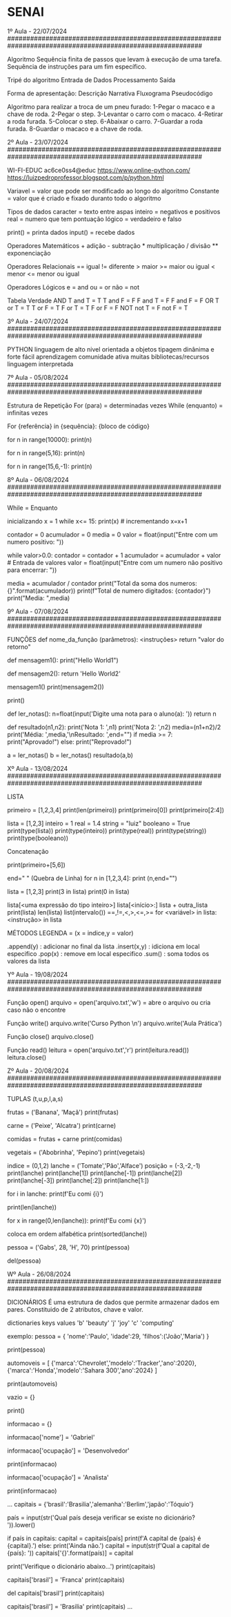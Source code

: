# SENAI

1º Aula - 22/07/2024 ###########################################################################################################

Algoritmo
	Sequência finita de passos que levam à execução de uma tarefa.
	Sequência de instruções para um fim específico.

Tripé do algoritmo
	Entrada de Dados
	Processamento
	Saída

Forma de apresentação:
	Descrição Narrativa
	Fluxograma
	Pseudocódigo

Algoritmo para realizar a troca de um pneu furado:
	1-Pegar o macaco e a chave de roda.
	2-Pegar o step.
	3-Levantar o carro com o macaco.
	4-Retirar a roda furada.
	5-Colocar o step.
	6-Abaixar o carro.
	7-Guardar a roda furada.
	8-Guardar o macaco e a chave de roda.

2º Aula - 23/07/2024 ###########################################################################################################

WI-FI-EDUC
ac6ce0ss4@educ
https://www.online-python.com/
https://luizpedroprofessor.blogspot.com/p/python.html

Variavel = valor que pode ser modificado ao longo do algoritmo
Constante = valor que é criado e fixado duranto todo o algoritmo

Tipos de dados
	caracter = texto entre aspas
 	inteiro = negativos e positivos
  	real = numero que tem pontuação
   	lógico = verdadeiro e falso

print() = printa dados
input() = recebe dados

Operadores Matemáticos
	+ adição
	- subtração
	* multiplicação
	/ divisão
	** exponenciação

Operadores Relacionais
	== igual
 	!= diferente
  	> maior
   	>= maior ou igual
    	< menor
	<= menor ou igual
 
Operadores Lógicos
	e = and
 	ou = or
  	não = not

Tabela Verdade
	AND
 		T and T = T
   		T and F = F
     		F and T = F
       		F and F = F
	OR
 		T or T = T
   		T or F = T
     		F or T = T
       		F or F = F
   	NOT
 		not T = F
   		not F = T

3º Aula - 24/07/2024 ###########################################################################################################

PYTHON
	linguagem de alto nivel
 	orientada a objetos
  	tipagem dinânima e forte
   	fácil aprendizagem
    	comunidade ativa
     	muitas bibliotecas/recursos
      	linguagem interpretada

7º Aula - 05/08/2024 ###########################################################################################################

Estrutura de Repetição
	For (para) = determinadas vezes
	While (enquanto) = infinitas vezes

For {referência} in {sequência}:
	{bloco de código}
 
for n in range(10000):
    print(n)

for n in range(5,16):
    print(n)
    
for n in range(15,6,-1):
    print(n)

8º Aula - 06/08/2024 ###########################################################################################################

While = Enquanto

inicializando
x = 1
while x<= 15:
    print(x)
    # incrementando
    x=x+1

contador = 0
acumulador = 0
media = 0
valor = float(input("Entre com um numero positivo: "))

while valor>0.0:
    contador = contador + 1
    acumulador = acumulador + valor
    # Entrada de valores
    valor = float(input("Entre com um numero não positivo para encerrar: "))
    
media = acumulador / contador
print("Total da soma dos numeros: {}".format(acumulador))
print(f"Total de numero digitados: {contador}")
print("Media: ",media)

9º Aula - 07/08/2024 ###########################################################################################################

FUNÇÕES
def nome_da_função (parâmetros):
	<instruções>
 	return "valor do retorno"

def mensagem1():
	print("Hello World1")

def mensagem2():
 	return 'Hello World2'

mensagem1()
print(mensagem2())

print()

def ler_notas():
    n=float(input('Digite uma nota para o aluno(a): '))
    return n
    
def resultado(n1,n2):
    print('Nota 1: ',n1)
    print('Nota 2: ',n2)
    media=(n1+n2)/2
    print('Média: ',media,'\nResultado: ',end="")
    if media >= 7:
        print("Aprovado!")
    else:
        print("Reprovado!")
        
a = ler_notas()
b = ler_notas()
resultado(a,b)

Xº Aula - 13/08/2024 ###########################################################################################################

LISTA

primeiro = [1,2,3,4]
print(len(primeiro))
print(primeiro[0])
print(primeiro[2:4])

lista = [1,2,3]
inteiro = 1
real = 1.4
string = "luiz"
booleano = True
print(type(lista))
print(type(inteiro))
print(type(real))
print(type(string))
print(type(booleano))

Concatenação

print(primeiro+[5,6])

end=" " (Quebra de Linha)
for n in [1,2,3,4]:
	print (n,end="")

lista = [1,2,3]
print(3 in lista)
print(0 in lista)

lista[<uma expressão do tipo inteiro>]
lista[<início>:<fim>]
lista + outra_lista
print(lista)
len(lista)
list(intervalo(<superior>))
==,!=,<,>,<=,>=
for <variável> in lista: <instrução>
<qualquer valor> in lista

MÉTODOS
LEGENDA = (x = indice,y = valor)

.append(y) : adicionar no final da lista
.insert(x,y) : idiciona em local especifico
.pop(x) : remove em local especifico
.sum() : soma todos os valores da lista

Yº Aula - 19/08/2024 ###########################################################################################################

Função open()
	arquivo = open('arquivo.txt','w') = abre o arquivo ou cria caso não o encontre

Função write()
	arquivo.write('Curso Python \n')
	arquivo.write('Aula Prática')

Função close()
	arquivo.close()

Função read()
	leitura = open('arquivo.txt','r')
 	print(leitura.read())
	leitura.close()

Zº Aula - 20/08/2024 ###########################################################################################################

TUPLAS
	(t,u,p,l,a,s)

frutas = ('Banana', 'Maçã')
	print(frutas)

carne = ('Peixe', 'Alcatra')
	print(carne)

comidas = frutas + carne
	print(comidas)

vegetais = ('Abobrinha', 'Pepino')
	print(vegetais)

indice = (0,1,2)
lanche = ('Tomate','Pão','Alface')
posição = (-3,-2,-1)
print(lanche)
print(lanche[1])
print(lanche[-1])
print(lanche[2])
print(lanche[-3])
print(lanche[:2])
print(lanche[1:])

for i in lanche:
    print(f'Eu comi {i}')
    
print(len(lanche))

for x in range(0,len(lanche)):
    print(f'Eu comi {x}')
    
coloca em ordem alfabética
print(sorted(lanche))

pessoa = ('Gabs', 28, 'H', 70)
print(pessoa)

del(pessoa)

Wº Aula - 26/08/2024 ###########################################################################################################

DICIONÁRIOS
	É uma estrutura de dados que permite armazenar dados em pares. Constituido de 2 atributos, chave e valor.
 
dictionaries
	keys	values
 	'b'	'beauty'
   	'j'	'joy'
     	'c'	'computing'

exemplo:
	pessoa = {
		'nome':'Paulo',
		'idade':29,
		'filhos':('João','Maria')
	}

print(pessoa)

automoveis = [
	{'marca':'Chevrolet','modelo':'Tracker','ano':2020},
	{'marca':'Honda','modelo':'Sahara 300','ano':2024}
]

print(automoveis)

vazio = {}

print()

informacao = {}

informacao['nome'] = 'Gabriel'

informacao['ocupação'] = 'Desenvolvedor'

print(informacao)

informacao['ocupação'] = 'Analista'

print(informacao)

...
capitais = {'brasil':'Brasilia','alemanha':'Berlim','japão':'Tóquio'}

país = input(str('Qual país deseja verificar se existe no dicionário? ')).lower()

if país in capitais:
    capital = capitais[país]
    print(f'A capital de {país} é {capital}.')
else:
    print('Ainda não.')
    capital = input(str(f'Qual a capital de {país}: '))
    capitais['{}'.format(país)] = capital
    
print('Verifique o dicionário abaixo...')
print(capitais)

capitais['brasil'] = 'Franca'
print(capitais)

del capitais['brasil']
print(capitais)

capitais['brasil'] = 'Brasilia'
print(capitais)
...
